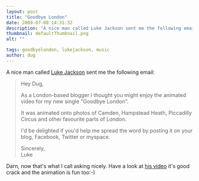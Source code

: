 ```yaml
---
layout: post
title: "Goodbye London"
date: 2009-07-08 14:31:32
description: "A nice man called Luke Jackson sent me the following email --  Hey Dug, As a London-based blogger I thought you might enjoy the animated video for my new single &#8220;Goodbye London&#8221;. It was animated onto photos of Camden, Hampstead Heath,&#8230;"
thumbnail: defaultThumbnail.png
alt: ""

tags: goodbyelondon, lukejackson, music
author: dug
---
```


<p>A nice man called <a href="http://www.lukejackson.com/">Luke Jackson</a> sent me the following email:</p>

<blockquote><p>Hey Dug,</p>

<p>As a London-based blogger I thought you might enjoy the animated video for my new single "Goodbye London".</p>

<p>It was animated onto photos of Camden, Hampstead Heath, Piccadilly Circus and other favourite parts of London.</p>

<p>I'd be delighted if you'd help me spread the word by posting it on your blog, Facebook, Twitter or myspace.</p>

<p>Sincerely,<br />
Luke</p></blockquote>

<p>Darn, now that's what I call asking nicely. Have a look at <a href="http://www.youtube.com/watch?v=o8nrDz1xNFE">his video</a> it's good crack and the animation is fun too:-)</p>
